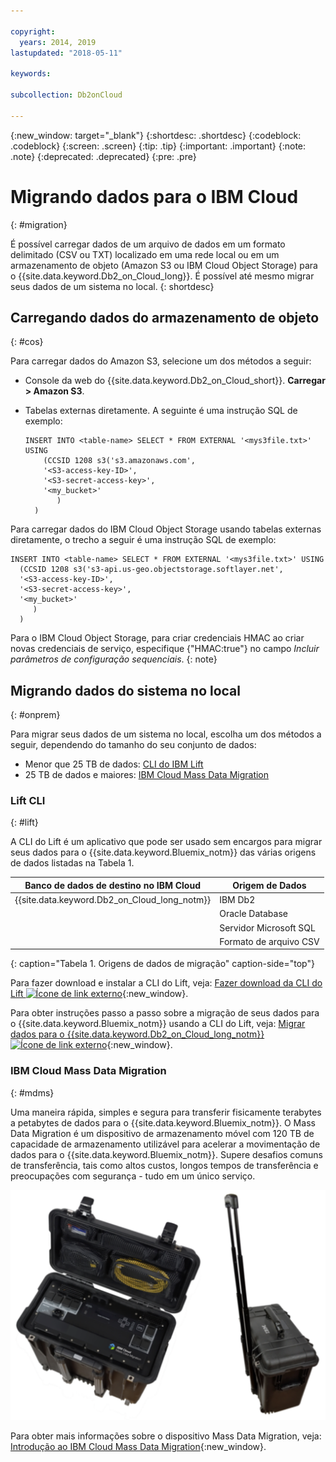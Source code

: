 ```yaml
---

copyright:
  years: 2014, 2019
lastupdated: "2018-05-11"

keywords: 

subcollection: Db2onCloud

---
```


<!-- Attribute definitions --> 
{:new_window: target="_blank"}
{:shortdesc: .shortdesc}
{:codeblock: .codeblock}
{:screen: .screen}
{:tip: .tip}
{:important: .important}
{:note: .note}
{:deprecated: .deprecated}
{:pre: .pre}

# Migrando dados para o IBM Cloud
{: #migration}

É possível carregar dados de um arquivo de dados em um formato delimitado (CSV ou TXT) localizado em uma rede local ou em um armazenamento de objeto (Amazon S3 ou IBM Cloud Object Storage) para o {{site.data.keyword.Db2_on_Cloud_long}}. É possível até mesmo migrar seus dados de um sistema no local.
{: shortdesc}

## Carregando dados do armazenamento de objeto
{: #cos}

Para carregar dados do Amazon S3, selecione um dos métodos a seguir:
  * Console da web do {{site.data.keyword.Db2_on_Cloud_short}}. **Carregar > Amazon S3**. 
  * Tabelas externas diretamente. A seguinte é uma instrução SQL de exemplo:

    ```
    INSERT INTO <table-name> SELECT * FROM EXTERNAL '<mys3file.txt>' USING
        (CCSID 1208 s3('s3.amazonaws.com', 
        '<S3-access-key-ID>',
        '<S3-secret-access-key>', 
        '<my_bucket>'
           )
      )      
    ```

Para carregar dados do IBM Cloud Object Storage usando tabelas externas diretamente, o trecho a seguir é uma instrução SQL de exemplo:

```
INSERT INTO <table-name> SELECT * FROM EXTERNAL '<mys3file.txt>' USING
  (CCSID 1208 s3('s3-api.us-geo.objectstorage.softlayer.net',
  '<S3-access-key-ID>',
  '<S3-secret-access-key>',
  '<my_bucket>'
     )
  )      
```

Para o IBM Cloud Object Storage, para criar credenciais HMAC ao criar novas credenciais de serviço, especifique {"HMAC:true"} no campo *Incluir parâmetros de configuração sequenciais*.
{: note}

## Migrando dados do sistema no local
{: #onprem}

Para migrar seus dados de um sistema no local, escolha um dos métodos a seguir, dependendo do tamanho do seu conjunto de dados:
* Menor que 25 TB de dados: [CLI do IBM Lift](#lift)
* 25 TB de dados e maiores: [IBM Cloud Mass Data Migration](#mdms)

### Lift CLI
{: #lift}

A CLI do Lift é um aplicativo que pode ser usado sem encargos para migrar seus dados para o {{site.data.keyword.Bluemix_notm}} das várias origens de dados listadas na Tabela 1. 

| Banco de dados de destino no IBM Cloud | Origem de Dados |
|------------------------------|-------------|
| {{site.data.keyword.Db2_on_Cloud_long_notm}}   | IBM Db2 |
|                              | Oracle Database |
|                              | Servidor Microsoft SQL |
|                              | Formato de arquivo CSV |
{: caption="Tabela 1. Origens de dados de migração" caption-side="top"}

Para fazer download e instalar a CLI do Lift, veja: [Fazer download da CLI do Lift ![Ícone de link externo](../../icons/launch-glyph.svg "Ícone de link externo")](https://lift.ng.bluemix.net/#download){:new_window}.

Para obter instruções passo a passo sobre a migração de seus dados para o {{site.data.keyword.Bluemix_notm}} usando a CLI do Lift, veja: [Migrar dados para o {{site.data.keyword.Db2_on_Cloud_long_notm}} ![Ícone de link externo](../../icons/launch-glyph.svg "Ícone de link externo")](https://lift.ng.bluemix.net/#docs){:new_window}.

### IBM Cloud Mass Data Migration
{: #mdms}

Uma maneira rápida, simples e segura para transferir fisicamente terabytes a petabytes de dados para o
{{site.data.keyword.Bluemix_notm}}. O Mass Data Migration é um dispositivo de armazenamento móvel com 120 TB de capacidade de armazenamento utilizável para acelerar a movimentação de dados para o {{site.data.keyword.Bluemix_notm}}. Supere desafios comuns de transferência, tais como altos custos, longos tempos de transferência e preocupações com segurança - tudo em um único serviço.

![Visualização do dispositivo Mass Data Migration](images/mdms.svg)

Para obter mais informações sobre o dispositivo Mass Data Migration, veja: [Introdução ao IBM Cloud Mass Data Migration](/docs/infrastructure/mass-data-migration/getting-started.html#getting-started-with-ibm-cloud-mass-data-migration){:new_window}.

